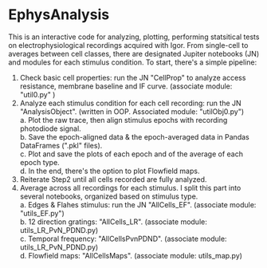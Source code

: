 # EphysAnalysis

This is an interactive code for analyzing, plotting, performing statsitical tests on electrophysiological recordings acquired with Igor. From single-cell to averages between cell classes, there are designated Jupiter notebooks (JN) and modules for each stimulus condition. To start, there's a simple pipeline: 

1. Check basic cell properties: run the JN "CellProp" to analyze access resistance, membrane baseline and IF curve. 
   (associate module: "util0.py" )
2. Analyze each stimulus condition for each cell recording: run the JN "AnalysisObject". 
   (written in OOP. Associated module: "utilObj0.py") <br>
   a. Plot the raw trace, then align stimulus epochs with recording photodiode signal. <br>
   b. Save the epoch-aligned data & the epoch-averaged data in Pandas DataFrames (".pkl" files). <br>
   c. Plot and save the plots of each epoch and of the average of each epoch type. <br>
   d. In the end, there's the option to plot Flowfield maps. <br>
3. Reiterate Step2 until all cells recorded are fully analyzed. 
4. Average across all recordings for each stimulus. I split this part into several notebooks, organized based on stimulus type. <br>
   a. Edges & Flahes stimulus: run the JN "AllCells_EF". (associate module: "utils_EF.py")<br>
   b. 12 direction gratings: "AllCells_LR". (associate module: utils_LR_PvN_PDND.py)<br>
   c. Temporal frequency: "AllCellsPvnPDND". (associate module: utils_LR_PvN_PDND.py)<br>
   d. Flowfield maps: "AllCellsMaps". (associate module: utils_map.py)<br>
   
